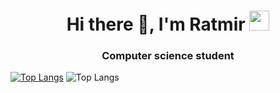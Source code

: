 <h1 align="center">Hi there 👋, I'm Ratmir
<img src="https://github.com/RatmirW/RatmirW/raw/main/images/Hi.gif" height="32"/></h1>
<h3 align="center">Computer science student</h3>

[![Top Langs](https://github-readme-stats.vercel.app/api/top-langs/?username=RatmirW)](https://github.com/RatmirW/github-readme-stats)
![Top Langs](https://github-readme-stats.vercel.app/api/top-langs/?username=RatmirW&layout=&card_width=495&theme=radical)<br>

<!--
**RatmirW/RatmirW** is a ✨ _special_ ✨ repository because its `README.md` (this file) appears on your GitHub profile.

Here are some ideas to get you started:

- 🔭 I’m currently working on ...
- 🌱 I’m currently learning ...
- 👯 I’m looking to collaborate on ...
- 🤔 I’m looking for help with ...
- 💬 Ask me about ...
- 📫 How to reach me: ...
- 😄 Pronouns: ...
- ⚡ Fun fact: ...
-->
